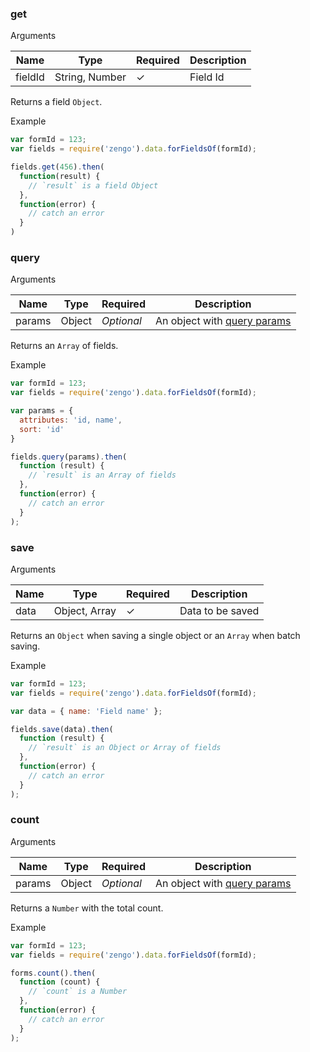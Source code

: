

### get

Arguments

Name      | Type            | Required  | Description
----------|-----------------|-----------|----------------------
fieldId   | String, Number  | &check;   | Field Id

Returns a field `Object`.

Example

```js
var formId = 123;
var fields = require('zengo').data.forFieldsOf(formId);

fields.get(456).then(
  function(result) {
    // `result` is a field Object
  },
  function(error) {
    // catch an error
  }
)
```

### query

Arguments

Name      | Type            | Required      | Description
----------|-----------------|---------------|----------------------
params    | Object          | *Optional*    | An object with [query params](https://zenginehq.github.io/developers/rest-api/conventions/querying-options/)

Returns an `Array` of fields.

Example

```js
var formId = 123;
var fields = require('zengo').data.forFieldsOf(formId);

var params = {
  attributes: 'id, name',
  sort: 'id'
}

fields.query(params).then(
  function (result) {
    // `result` is an Array of fields
  },
  function(error) {
    // catch an error
  }
);
```

### save

Arguments

Name      | Type            | Required  | Description
----------|-----------------|-----------|----------------------
data      | Object, Array   | &check;   | Data to be saved

Returns an `Object` when saving a single object or an `Array` when batch saving.

Example

```js
var formId = 123;
var fields = require('zengo').data.forFieldsOf(formId);

var data = { name: 'Field name' };

fields.save(data).then(
  function (result) {
    // `result` is an Object or Array of fields
  },
  function(error) {
    // catch an error
  }
);
```

### count

Arguments

Name      | Type            | Required      | Description
----------|-----------------|---------------|----------------------
params    | Object          | *Optional*    | An object with [query params](https://zenginehq.github.io/developers/rest-api/conventions/querying-options/)

Returns a `Number` with the total count.

Example

```js
var formId = 123;
var fields = require('zengo').data.forFieldsOf(formId);

forms.count().then(
  function (count) {
    // `count` is a Number
  },
  function(error) {
    // catch an error
  }
);
```
